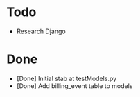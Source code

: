 # Todo
  * Research Django

# Done
  * [Done] Initial stab at testModels.py
  * [Done] Add billing_event table to models
